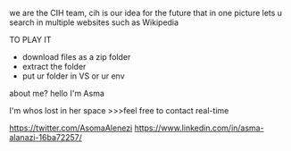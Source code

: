 we are the CIH team, cih is our idea for the future that in one picture lets u search in multiple websites such as Wikipedia


TO PLAY IT 
- download files as a zip folder 
- extract the folder 
- put ur folder in VS or ur env





about me?
hello I'm Asma 

I'm whos lost in her space >>>feel free to contact real-time 

https://twitter.com/AsomaAlenezi
https://www.linkedin.com/in/asma-alanazi-16ba72257/




